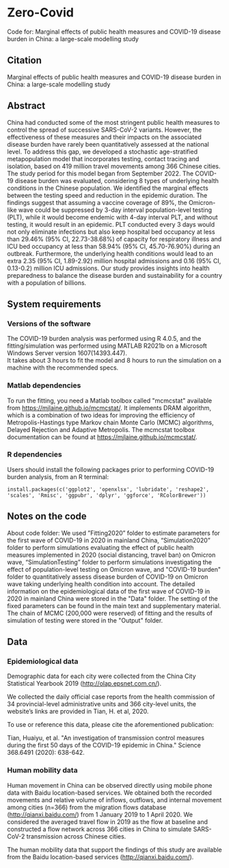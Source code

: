 # Zero-Covid
Code for: Marginal effects of public health measures and COVID-19 disease burden in China: a large-scale modelling study



## Citation
Marginal effects of public health measures and COVID-19 disease burden in China: a large-scale modelling study



## Abstract
China had conducted some of the most stringent public health measures to control the spread of successive SARS-CoV-2 variants. However, the effectiveness of these measures and their impacts on the associated disease burden have rarely been quantitatively assessed at the national level. To address this gap, we developed a stochastic age-stratified metapopulation model that incorporates testing, contact tracing and isolation, based on 419 million travel movements among 366 Chinese cities. The study period for this model began from September 2022. The COVID-19 disease burden was evaluated, considering 8 types of underlying health conditions in the Chinese population. We identified the marginal effects between the testing speed and reduction in the epidemic duration. The findings suggest that assuming a vaccine coverage of 89%, the Omicron-like wave could be suppressed by 3-day interval population-level testing (PLT), while it would become endemic with 4-day interval PLT, and without testing, it would result in an epidemic. PLT conducted every 3 days would not only eliminate infections but also keep hospital bed occupancy at less than 29.46% (95% CI, 22.73-38.68%) of capacity for respiratory illness and ICU bed occupancy at less than 58.94% (95% CI, 45.70-76.90%) during an outbreak. Furthermore, the underlying health conditions would lead to an extra 2.35 (95% CI, 1.89-2.92) million hospital admissions and 0.16 (95% CI, 0.13-0.2) million ICU admissions. Our study provides insights into health preparedness to balance the disease burden and sustainability for a country with a population of billions.

## System requirements
### Versions of the software
The COVID-19 burden analysis was performed using R 4.0.5, and the fitting/simulation was performed using MATLAB R2021b on a Microsoft Windows Server version 1607(14393.447).  
It takes about 3 hours to fit the model and 8 hours to run the simulation on a machine with the recommended specs.

### Matlab dependencies
To run the fitting, you need a Matlab toolbox called "mcmcstat" available from https://mjlaine.github.io/mcmcstat/. It implements DRAM algorithm, which is a combination of two ideas for improving the efficiency of Metropolis-Hastings type Markov chain Monte Carlo (MCMC) algorithms, Delayed Rejection and Adaptive Metropolis. The mcmcstat toolbox documentation can be found at https://mjlaine.github.io/mcmcstat/.

### R dependencies
Users should install the following packages prior to performing COVID-19 burden analysis, from an R terminal:
```
install.packages(c('ggplot2', 'openxlsx', 'lubridate', 'reshape2', 'scales', 'Rmisc', 'ggpubr', 'dplyr', 'ggforce', 'RColorBrewer'))
```

## Notes on the code


About code folder: We used ”Fitting2020” folder to estimate parameters for the first wave of COVID-19 in 2020 in mainland China, “Simulation2020” folder to perform simulations evaluating the effect of public health measures implemented in 2020 (social distancing, travel ban) on Omicron wave, “SimulationTesting” folder to perform simulations investigating the effect of population-level testing on Omicron wave, and "COVID-19 burden" folder to quantitatively assess disease burden of COVID-19 on Omicron wave taking underlying health condition into account. The detailed information on the epidemiological data of the first wave of COVID-19 in 2020 in mainland China were stored in the "Data" folder. The setting of the fixed parameters can be found in the main text and supplementary material. The chain of MCMC (200,000 were reserved) of fitting and the results of simulation of testing were stored in the "Output" folder.


## Data
### Epidemiological data
Demographic data for each city were collected from the China City Statistical Yearbook 2019 (http://olap.epsnet.com.cn/). 

We collected the daily official case reports from the health commission of 34 provincial-level administrative units and 366 city-level units, the website’s links are provided in Tian, H. et al, 2020.  

To use or reference this data, please cite the aforementioned publication:

Tian, Huaiyu, et al. "An investigation of transmission control measures during the first 50 days of the COVID-19 epidemic in China." Science 368.6491 (2020): 638-642.


### Human mobility data
Human movement in China can be observed directly using mobile phone data with Baidu location-based services. We obtained both the recorded movements and relative volume of inflows, outflows, and internal movement among cities (n=366) from the migration flows database (http://qianxi.baidu.com/) from 1 January 2019 to 1 April 2020. We considered the averaged travel flow in 2019 as the flow at baseline and constructed a flow network across 366 cities in China to simulate SARS-CoV-2 transmission across Chinese cities.

The human mobility data that support the findings of this study are available from the Baidu location-based services (http://qianxi.baidu.com/). 
